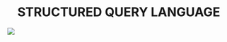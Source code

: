<h1 align="center">STRUCTURED QUERY LANGUAGE </h1>
<img src="https://mljucpmf9fyo.i.optimole.com/bFNfpNA-Qg9GH4Y3/w:auto/h:auto/q:auto/https://remoteit.world/wp-content/uploads/2020/05/SQL.jpg">
